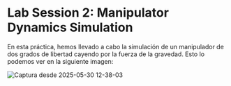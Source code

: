 # Lab Session 2: Manipulator Dynamics Simulation

En esta práctica, hemos llevado a cabo la simulación de un manipulador de dos grados de libertad cayendo por la fuerza de la gravedad. Esto lo podemos ver en la siguiente imagen:





![Captura desde 2025-05-30 12-38-03](https://github.com/user-attachments/assets/a89a1fa4-cf79-44bd-9935-f5cb2787e843)









